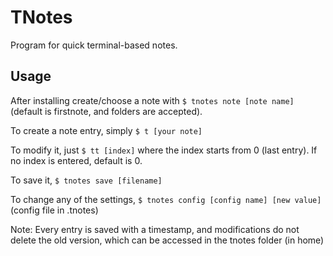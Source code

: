 # TNotes
Program for quick terminal-based notes.

## Usage

After installing create/choose a note with `$ tnotes note [note name]` (default is firstnote, and folders are accepted).

To create a note entry, simply `$ t [your note]`

To modify it, just `$ tt [index]` where the index starts from 0 (last entry). If no index is entered, default is 0.

To save it, `$ tnotes save [filename]`

To change any of the settings, `$ tnotes config [config name] [new value]` (config file in .tnotes)

Note: Every entry is saved with a timestamp, and modifications do not delete the old version, which can be accessed in the tnotes folder (in home)
